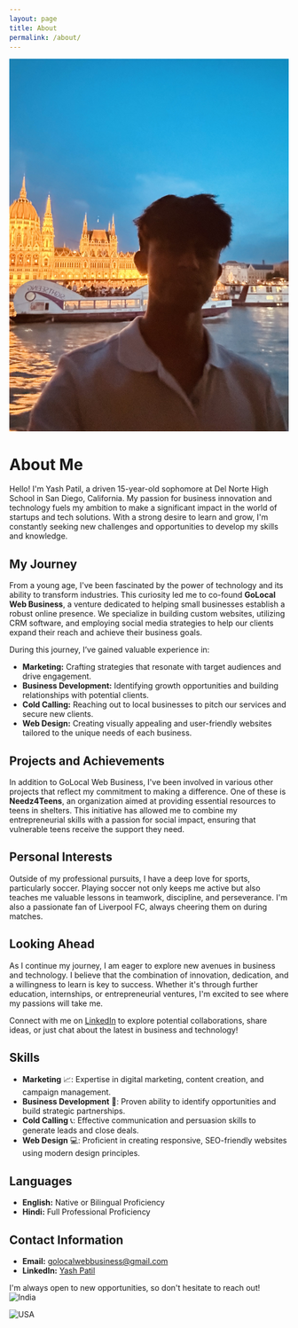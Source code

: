```yaml
---
layout: page
title: About
permalink: /about/
---
```

![Yash Patil](IMG_0526.jpg)
# About Me

Hello! I'm Yash Patil, a driven 15-year-old sophomore at Del Norte High School in San Diego, California. My passion for business innovation and technology fuels my ambition to make a significant impact in the world of startups and tech solutions. With a strong desire to learn and grow, I'm constantly seeking new challenges and opportunities to develop my skills and knowledge.

## My Journey

From a young age, I've been fascinated by the power of technology and its ability to transform industries. This curiosity led me to co-found **GoLocal Web Business**, a venture dedicated to helping small businesses establish a robust online presence. We specialize in building custom websites, utilizing CRM software, and employing social media strategies to help our clients expand their reach and achieve their business goals.

During this journey, I’ve gained valuable experience in:
- **Marketing:** Crafting strategies that resonate with target audiences and drive engagement.
- **Business Development:** Identifying growth opportunities and building relationships with potential clients.
- **Cold Calling:** Reaching out to local businesses to pitch our services and secure new clients.
- **Web Design:** Creating visually appealing and user-friendly websites tailored to the unique needs of each business.

## Projects and Achievements

In addition to GoLocal Web Business, I've been involved in various other projects that reflect my commitment to making a difference. One of these is **Needz4Teens**, an organization aimed at providing essential resources to teens in shelters. This initiative has allowed me to combine my entrepreneurial skills with a passion for social impact, ensuring that vulnerable teens receive the support they need.

## Personal Interests

Outside of my professional pursuits, I have a deep love for sports, particularly soccer. Playing soccer not only keeps me active but also teaches me valuable lessons in teamwork, discipline, and perseverance. I'm also a passionate fan of Liverpool FC, always cheering them on during matches.

## Looking Ahead

As I continue my journey, I am eager to explore new avenues in business and technology. I believe that the combination of innovation, dedication, and a willingness to learn is key to success. Whether it's through further education, internships, or entrepreneurial ventures, I'm excited to see where my passions will take me.

Connect with me on [LinkedIn](https://www.linkedin.com/in/yashpatil21/) to explore potential collaborations, share ideas, or just chat about the latest in business and technology!

## Skills
- **Marketing** 📈: Expertise in digital marketing, content creation, and campaign management.
- **Business Development** 💼: Proven ability to identify opportunities and build strategic partnerships.
- **Cold Calling** 📞: Effective communication and persuasion skills to generate leads and close deals.
- **Web Design** 💻: Proficient in creating responsive, SEO-friendly websites using modern design principles.



## Languages
- **English:** Native or Bilingual Proficiency
- **Hindi:** Full Professional Proficiency

## Contact Information
- **Email:** [golocalwebbusiness@gmail.com](mailto:golocalwebbusiness@gmail.com)
- **LinkedIn:** [Yash Patil](https://www.linkedin.com/in/yashpatil21/)

I'm always open to new opportunities, so don't hesitate to reach out!
![India](https://upload.wikimedia.org/wikipedia/en/thumb/4/41/Flag_of_India.svg/1200px-Flag_of_India.svg.png)

![USA](https://cdn.britannica.com/79/4479-050-6EF87027/flag-Stars-and-Stripes-May-1-1795.jpg)